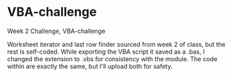 # VBA-challenge
Week 2 Challenge, VBA-challenge

Worksheet iterator and last row finder sourced from week 2 of class, but the rest is self-coded. 
While exporting the VBA script it saved as a .bas, I changed the extension to .vbs for consistency with the module. The code within are exactly the same, but I'll upload both for safety.
